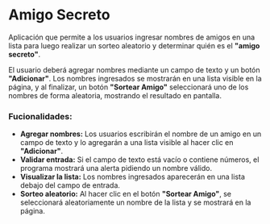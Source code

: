 <h1>Amigo Secreto</h1>

Aplicación que permite a los usuarios ingresar nombres de amigos en una lista para luego realizar un sorteo aleatorio y determinar quién es el **"amigo secreto"**.

El usuario deberá agregar nombres mediante un campo de texto y un botón **"Adicionar"**. Los nombres ingresados se mostrarán en una lista visible en la página, y al finalizar, un botón **"Sortear Amigo"** seleccionará uno de los nombres de forma aleatoria, mostrando el resultado en pantalla.

### Fucionalidades:

- **Agregar nombres:** Los usuarios escribirán el nombre de un amigo en un campo de texto y lo agregarán a una lista visible al hacer clic en **"Adicionar"**.
- **Validar entrada:** Si el campo de texto está vacío o contiene números, el programa mostrará una alerta pidiendo un nombre válido.
- **Visualizar la lista:** Los nombres ingresados aparecerán en una lista debajo del campo de entrada.
- **Sorteo aleatorio:** Al hacer clic en el botón **"Sortear Amigo"**, se seleccionará aleatoriamente un nombre de la lista y se mostrará en la página.
